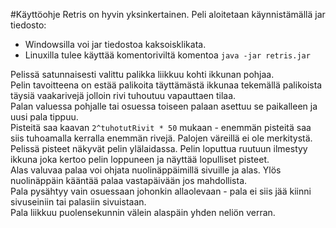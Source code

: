 #Käyttöohje
Retris on hyvin yksinkertainen.
Peli aloitetaan käynnistämällä jar tiedosto:
- Windowsilla voi jar tiedostoa kaksoisklikata.
- Linuxilla tulee käyttää komentoriviltä komentoa `java -jar retris.jar`

Pelissä satunnaisesti valittu palikka liikkuu kohti ikkunan pohjaa.  
Pelin tavoitteena on estää palikoita täyttämästä ikkunaa tekemällä palikoista täysiä vaakarivejä jolloin rivi tuhoutuu vapauttaen tilaa.  
Palan valuessa pohjalle tai osuessa toiseen palaan asettuu se paikalleen ja uusi pala tippuu.  
Pisteitä saa kaavan `2^tuhotutRivit * 50` mukaan - enemmän pisteitä saa siis tuhoamalla kerralla enemmän rivejä. Palojen väreillä ei ole merkitystä.  
Pelissä pisteet näkyvät pelin ylälaidassa. Pelin loputtua ruutuun ilmestyy ikkuna joka kertoo pelin loppuneen ja näyttää lopulliset pisteet.  
Alas valuvaa palaa voi ohjata nuolinäppäimillä sivuille ja alas. Ylös nuolinäppäin kääntää palaa vastapäivään jos mahdollista.  
Pala pysähtyy vain osuessaan johonkin allaolevaan - pala ei siis jää kiinni sivuseiniin tai palasiin sivuistaan.  
Pala liikkuu puolensekunnin välein alaspäin yhden neliön verran.  
